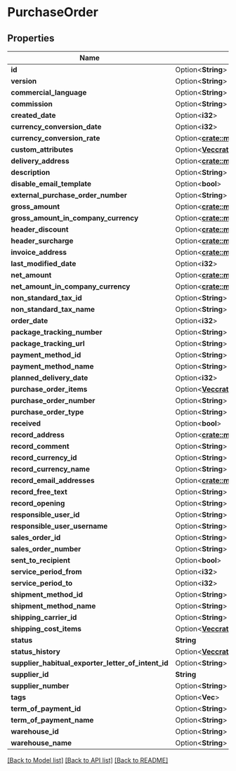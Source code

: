 # PurchaseOrder

## Properties

Name | Type | Description | Notes
------------ | ------------- | ------------- | -------------
**id** | Option<**String**> |  | [optional]
**version** | Option<**String**> |  | [optional]
**commercial_language** | Option<**String**> |  | [optional]
**commission** | Option<**String**> |  | [optional]
**created_date** | Option<**i32**> |  | [optional]
**currency_conversion_date** | Option<**i32**> |  | [optional]
**currency_conversion_rate** | Option<[**crate::models::custom_attribute_definition::AttributeType**](decimal.md)> |  | [optional]
**custom_attributes** | Option<[**Vec<crate::models::CustomAttribute>**](customAttribute.md)> |  | [optional]
**delivery_address** | Option<[**crate::models::RecordAddress**](recordAddress.md)> |  | [optional]
**description** | Option<**String**> |  | [optional]
**disable_email_template** | Option<**bool**> |  | [optional]
**external_purchase_order_number** | Option<**String**> |  | [optional]
**gross_amount** | Option<[**crate::models::custom_attribute_definition::AttributeType**](decimal.md)> |  | [optional]
**gross_amount_in_company_currency** | Option<[**crate::models::custom_attribute_definition::AttributeType**](decimal.md)> |  | [optional]
**header_discount** | Option<[**crate::models::custom_attribute_definition::AttributeType**](decimal.md)> |  | [optional]
**header_surcharge** | Option<[**crate::models::custom_attribute_definition::AttributeType**](decimal.md)> |  | [optional]
**invoice_address** | Option<[**crate::models::RecordAddress**](recordAddress.md)> |  | [optional]
**last_modified_date** | Option<**i32**> |  | [optional]
**net_amount** | Option<[**crate::models::custom_attribute_definition::AttributeType**](decimal.md)> |  | [optional]
**net_amount_in_company_currency** | Option<[**crate::models::custom_attribute_definition::AttributeType**](decimal.md)> |  | [optional]
**non_standard_tax_id** | Option<**String**> |  | [optional]
**non_standard_tax_name** | Option<**String**> |  | [optional]
**order_date** | Option<**i32**> |  | [optional]
**package_tracking_number** | Option<**String**> |  | [optional]
**package_tracking_url** | Option<**String**> |  | [optional]
**payment_method_id** | Option<**String**> |  | [optional]
**payment_method_name** | Option<**String**> |  | [optional]
**planned_delivery_date** | Option<**i32**> |  | [optional]
**purchase_order_items** | Option<[**Vec<crate::models::PurchaseOrderItem>**](purchaseOrderItem.md)> |  | [optional]
**purchase_order_number** | Option<**String**> |  | [optional]
**purchase_order_type** | Option<**String**> |  | [optional]
**received** | Option<**bool**> |  | [optional]
**record_address** | Option<[**crate::models::RecordAddress**](recordAddress.md)> |  | [optional]
**record_comment** | Option<**String**> |  | [optional]
**record_currency_id** | Option<**String**> |  | [optional]
**record_currency_name** | Option<**String**> |  | [optional]
**record_email_addresses** | Option<[**crate::models::EmailAddresses**](emailAddresses.md)> |  | [optional]
**record_free_text** | Option<**String**> |  | [optional]
**record_opening** | Option<**String**> |  | [optional]
**responsible_user_id** | Option<**String**> |  | [optional]
**responsible_user_username** | Option<**String**> |  | [optional]
**sales_order_id** | Option<**String**> |  | [optional]
**sales_order_number** | Option<**String**> |  | [optional]
**sent_to_recipient** | Option<**bool**> |  | [optional]
**service_period_from** | Option<**i32**> |  | [optional]
**service_period_to** | Option<**i32**> |  | [optional]
**shipment_method_id** | Option<**String**> |  | [optional]
**shipment_method_name** | Option<**String**> |  | [optional]
**shipping_carrier_id** | Option<**String**> |  | [optional]
**shipping_cost_items** | Option<[**Vec<crate::models::PurchaseShippingCostItem>**](purchaseShippingCostItem.md)> |  | [optional]
**status** | **String** |  | 
**status_history** | Option<[**Vec<crate::models::PurchaseOrderStatusHistory>**](purchaseOrderStatusHistory.md)> |  | [optional]
**supplier_habitual_exporter_letter_of_intent_id** | Option<**String**> |  | [optional]
**supplier_id** | **String** |  | 
**supplier_number** | Option<**String**> |  | [optional]
**tags** | Option<**Vec<String>**> |  | [optional]
**term_of_payment_id** | Option<**String**> |  | [optional]
**term_of_payment_name** | Option<**String**> |  | [optional]
**warehouse_id** | Option<**String**> |  | [optional]
**warehouse_name** | Option<**String**> |  | [optional]

[[Back to Model list]](../README.md#documentation-for-models) [[Back to API list]](../README.md#documentation-for-api-endpoints) [[Back to README]](../README.md)


